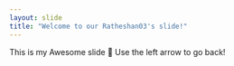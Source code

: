 ```yaml
---
layout: slide
title: "Welcome to our Ratheshan03's slide!"
---
```


This is my Awesome slide :tada:
Use the left arrow to go back!
